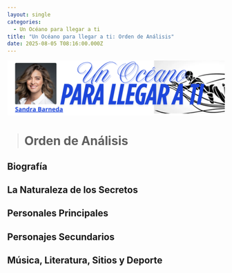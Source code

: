 ```yaml
---
layout: single
categories:
  - Un Océano para llegar a ti
title: "Un Océano para llegar a ti: Orden de Análisis"
date: 2025-08-05 T08:16:00.000Z
---
```

![](/assets/img/banner-un-oceano-para-llegar-a-ti.png)

> # Orden de Análisis

## Biografía

## La Naturaleza de los Secretos

## Personales Principales

## Personajes Secundarios

## Música, Literatura, Sitios y Deporte
